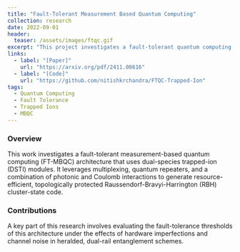 ```yaml
---
title: "Fault-Tolerant Measurement Based Quantum Computing"
collection: research
date: 2022-09-01
header:
  teaser: /assets/images/ftqc.gif
excerpt: "This project investigates a fault-tolerant quantum computing architecture using dual-species trapped-ion (DSTI) modules to generate topologically protected RHG cluster states."
links:
  - label: "[Paper]"
    url: "https://arxiv.org/pdf/2411.08616"
  - label: "[Code]"
    url: "https://github.com/nitishkrchandra/FTQC-Trapped-Ion"
tags:
  - Quantum Computing
  - Fault Tolerance
  - Trapped Ions
  - MBQC
---
```


### Overview

This work investigates a fault-tolerant measurement-based quantum computing (FT-MBQC) architecture that uses dual-species trapped-ion (DSTI) modules. It leverages multiplexing, quantum repeaters, and a combination of photonic and Coulomb interactions to generate resource-efficient, topologically protected Raussendorf-Bravyi-Harrington (RBH) cluster-state code.

### Contributions

A key part of this research involves evaluating the fault-tolerance thresholds of this architecture under the effects of hardware imperfections and channel noise in heralded, dual-rail entanglement schemes.
